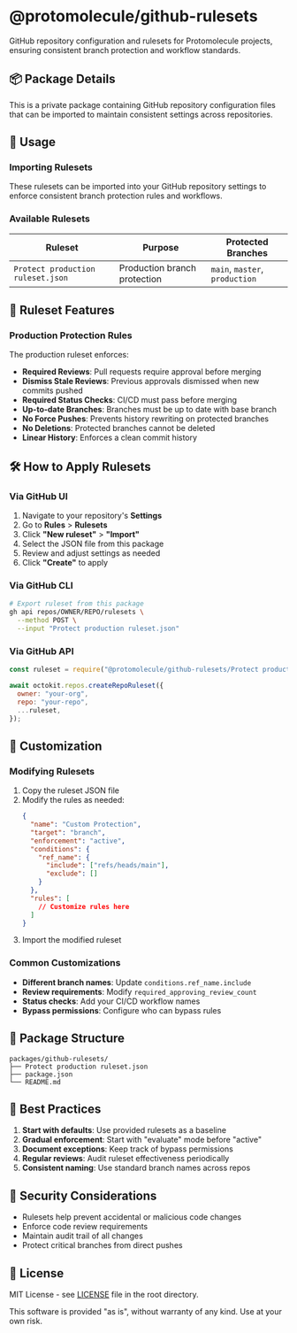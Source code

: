 # @protomolecule/github-rulesets

GitHub repository configuration and rulesets for Protomolecule projects, ensuring consistent branch protection and workflow standards.

## 📦 Package Details

This is a private package containing GitHub repository configuration files that can be imported to maintain consistent settings across repositories.

## 🚀 Usage

### Importing Rulesets

These rulesets can be imported into your GitHub repository settings to enforce consistent branch protection rules and workflows.

### Available Rulesets

| Ruleset                           | Purpose                      | Protected Branches             |
| --------------------------------- | ---------------------------- | ------------------------------ |
| `Protect production ruleset.json` | Production branch protection | `main`, `master`, `production` |

## 📝 Ruleset Features

### Production Protection Rules

The production ruleset enforces:

- **Required Reviews**: Pull requests require approval before merging
- **Dismiss Stale Reviews**: Previous approvals dismissed when new commits pushed
- **Required Status Checks**: CI/CD must pass before merging
- **Up-to-date Branches**: Branches must be up to date with base branch
- **No Force Pushes**: Prevents history rewriting on protected branches
- **No Deletions**: Protected branches cannot be deleted
- **Linear History**: Enforces a clean commit history

## 🛠️ How to Apply Rulesets

### Via GitHub UI

1. Navigate to your repository's **Settings**
2. Go to **Rules** > **Rulesets**
3. Click **"New ruleset"** > **"Import"**
4. Select the JSON file from this package
5. Review and adjust settings as needed
6. Click **"Create"** to apply

### Via GitHub CLI

```bash
# Export ruleset from this package
gh api repos/OWNER/REPO/rulesets \
  --method POST \
  --input "Protect production ruleset.json"
```

### Via GitHub API

```javascript
const ruleset = require("@protomolecule/github-rulesets/Protect production ruleset.json");

await octokit.repos.createRepoRuleset({
  owner: "your-org",
  repo: "your-repo",
  ...ruleset,
});
```

## 🔧 Customization

### Modifying Rulesets

1. Copy the ruleset JSON file
2. Modify the rules as needed:
   ```json
   {
     "name": "Custom Protection",
     "target": "branch",
     "enforcement": "active",
     "conditions": {
       "ref_name": {
         "include": ["refs/heads/main"],
         "exclude": []
       }
     },
     "rules": [
       // Customize rules here
     ]
   }
   ```
3. Import the modified ruleset

### Common Customizations

- **Different branch names**: Update `conditions.ref_name.include`
- **Review requirements**: Modify `required_approving_review_count`
- **Status checks**: Add your CI/CD workflow names
- **Bypass permissions**: Configure who can bypass rules

## 📁 Package Structure

```
packages/github-rulesets/
├── Protect production ruleset.json
├── package.json
└── README.md
```

## 🎯 Best Practices

1. **Start with defaults**: Use provided rulesets as a baseline
2. **Gradual enforcement**: Start with "evaluate" mode before "active"
3. **Document exceptions**: Keep track of bypass permissions
4. **Regular reviews**: Audit ruleset effectiveness periodically
5. **Consistent naming**: Use standard branch names across repos

## 🔐 Security Considerations

- Rulesets help prevent accidental or malicious code changes
- Enforce code review requirements
- Maintain audit trail of all changes
- Protect critical branches from direct pushes

## 📄 License

MIT License - see [LICENSE](../../LICENSE) file in the root directory.

This software is provided "as is", without warranty of any kind. Use at your own risk.
